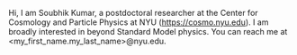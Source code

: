 Hi, I am Soubhik Kumar, a postdoctoral researcher at the Center for Cosmology and Particle Physics at NYU (https://cosmo.nyu.edu). 
I am broadly interested in beyond Standard Model physics.
You can reach me at <my_first_name.my_last_name>@nyu.edu.

<!---
soubhikk/soubhikk is a ✨ special ✨ repository because its `README.md` (this file) appears on your GitHub profile.
You can click the Preview link to take a look at your changes.
--->

